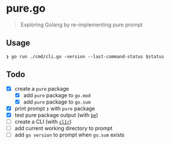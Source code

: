 # pure.go

> Exploring Golang by re-implementing pure prompt

## Usage

```
❯ go run ./cmd/cli.go -version --last-command-status $status
```

## Todo

* [x] create a `pure` package
  * [x] add `pure` package to `go.mod`
  * [x] add `pure` package to `go.sum`
* [x] print prompt `❯` with `pure` package
* [x] test pure package output (with [`be`][be])
* [ ] create a CLI (with [`clîr`][cli])
* [ ] add current working directory to prompt
* [ ] add `go version` to prompt when `go.sum` exists

[be]: https://github.com/carlmjohnson/be
[cli]: https://github.com/leaanthony/clir

